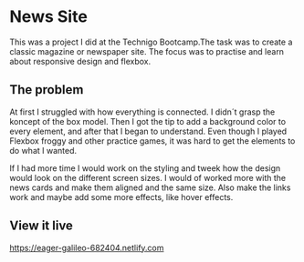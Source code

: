# News Site

This was a project I did at the Technigo Bootcamp.The task was to create a classic magazine or newspaper site. The focus was to practise and learn about responsive design and flexbox.

## The problem

At first I struggled with how everything is connected. I didn´t grasp the koncept of the box model. Then I got the tip to add a background color to every element, and after that I began to understand. Even though I played Flexbox froggy and other practice games, it was hard to get the elements to do what I wanted.

If I had more time I would work on the styling and tweek how the design would look on the different screen sizes. I would of worked more with the news cards and make them aligned and the same size. Also make the links work and maybe add some more effects, like hover effects.

## View it live
https://eager-galileo-682404.netlify.com
